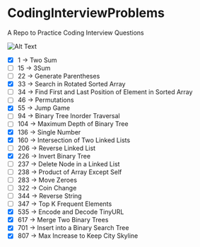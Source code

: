 # CodingInterviewProblems

A Repo to Practice Coding Interview Questions

![Alt Text](https://media.giphy.com/media/rWY9ySfjytitq/giphy.gif)

* [x] 1 -> Two Sum
* [ ] 15 -> 3Sum
* [ ] 22 -> Generate Parentheses
* [x] 33 -> Search in Rotated Sorted Array
* [ ] 34 -> Find First and Last Position of Element in Sorted Array
* [ ] 46 -> Permutations
* [x] 55 -> Jump Game
* [ ] 94 -> Binary Tree Inorder Traversal
* [ ] 104 -> Maximum Depth of Binary Tree
* [x] 136 -> Single Number
* [x] 160 -> Intersection of Two Linked Lists
* [ ] 206 -> Reverse Linked List
* [x] 226 -> Invert Binary Tree
* [ ] 237 -> Delete Node in a Linked List
* [ ] 238 -> Product of Array Except Self
* [ ] 283 -> Move Zeroes
* [ ] 322 -> Coin Change
* [ ] 344 -> Reverse String
* [ ] 347 -> Top K Frequent Elements
* [x] 535 -> Encode and Decode TinyURL
* [x] 617 -> Merge Two Binary Trees
* [x] 701 -> Insert into a Binary Search Tree
* [x] 807 -> Max Increase to Keep City Skyline
